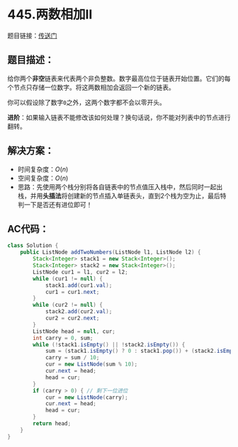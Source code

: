# 445.两数相加II
题目链接：[传送门](https://leetcode-cn.com/problems/add-two-numbers-ii/)

## 题目描述：
给你两个**非空**链表来代表两个非负整数。数字最高位位于链表开始位置。它们的每个节点只存储一位数字。将这两数相加会返回一个新的链表。

你可以假设除了数字`0`之外，这两个数字都不会以零开头。

**进阶**：如果输入链表不能修改该如何处理？换句话说，你不能对列表中的节点进行翻转。

## 解决方案：
- 时间复杂度：$O(n)$
- 空间复杂度：$O(n)$
- 思路：先使用两个栈分别将各自链表中的节点值压入栈中，然后同时一起出栈，并用**头插法**将创建新的节点插入单链表头，直到2个栈为空为止，最后特判一下是否还有进位即可！

## AC代码：
```java
class Solution {
	public ListNode addTwoNumbers(ListNode l1, ListNode l2) {
		Stack<Integer> stack1 = new Stack<Integer>();
		Stack<Integer> stack2 = new Stack<Integer>();
		ListNode cur1 = l1, cur2 = l2;
		while (cur1 != null) {
			stack1.add(cur1.val);
			cur1 = cur1.next;
		}
		while (cur2 != null) {
			stack2.add(cur2.val);
			cur2 = cur2.next;
		}
		ListNode head = null, cur;
		int carry = 0, sum;
		while (!stack1.isEmpty() || !stack2.isEmpty()) {
			sum = (stack1.isEmpty() ? 0 : stack1.pop()) + (stack2.isEmpty() ? 0 : stack2.pop()) + carry;
			carry = sum / 10;
			cur = new ListNode(sum % 10);
			cur.next = head;
			head = cur;
		}
		if (carry > 0) { // 剩下一位进位
			cur = new ListNode(carry);
			cur.next = head;
			head = cur;
		}
		return head;
	}
}
```